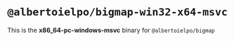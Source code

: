 # `@albertoielpo/bigmap-win32-x64-msvc`

This is the **x86_64-pc-windows-msvc** binary for `@albertoielpo/bigmap`
